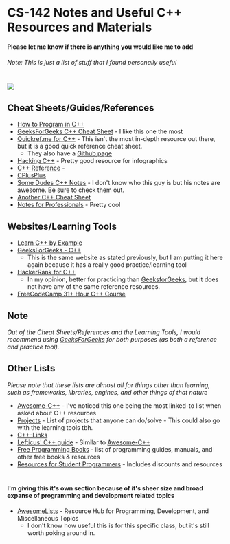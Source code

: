 # CS-142 Notes and Useful C++ Resources and Materials
#### Please let me know if there is anything you would like me to add
###### Note: This is just a list of stuff that I found personally useful
#
![](https://upload.wikimedia.org/wikipedia/commons/1/18/ISO_C%2B%2B_Logo.svg)

## Cheat Sheets/Guides/References
* [How to Program in C++](http://www.cheat-sheets.org/saved-copy/how2cpp.20210603.html)
* [GeeksForGeeks C++ Cheat Sheet](https://www.geeksforgeeks.org/c-plus-plus/) - I like this one the most
* [Quickref.me for C++](https://quickref.me/cpp) - This isn't the most in-depth resource out there, but it is a good quick reference cheat sheet. 
  * They also have a [Github page](https://github.com/Fechin/reference/blob/main/source/_posts/cpp.md)
* [Hacking C++](https://hackingcpp.com/tags/article.html) - Pretty good resource for infographics 
* [C++ Reference](https://en.cppreference.com/w/) - 
* [CPlusPlus](https://cplusplus.com/)
* [Some Dudes C++ Notes](https://github.com/ShiqiYu/CPP) - I don't know who this guy is but his notes are awesome. Be sure to check them out.
* [Another C++ Cheat Sheet](https://github.com/mortennobel/cpp-cheatsheet)
* [Notes for Professionals](https://goalkicker.com/) - Pretty cool

## Websites/Learning Tools
  - [Learn C++ by Example](https://www.cbyexample.com/) 
  - [GeeksForGeeks - C++](https://www.geeksforgeeks.org/c-plus-plus/)
    - This is the same website as stated previously, but I am putting it here again because it has a really good practice/learning tool
  - [HackerRank for C++](https://www.hackerrank.com/domains/cpp)
    - In my opinion, better for practicing than [GeeksforGeeks](https://www.geeksforgeeks.org/c-plus-plus/), but it does not have any of the same reference resources.
  - [FreeCodeCamp 31+ Hour C++ Course](https://www.youtube.com/watch?v=8jLOx1hD3_o&t=8105s)


## Note
*Out of the Cheat Sheets/References and the Learning Tools, I would recommend using [GeeksForGeeks](https://www.geeksforgeeks.org/c-plus-plus/) for both purposes (as both a reference and practice tool).*

## Other Lists
*Please note that these lists are almost all for things other than learning, such as frameworks, libraries, engines, and other things of that nature*

  - [Awesome-C++](https://github.com/fffaraz/awesome-cpp) - I've noticed this one being the most linked-to list when asked about C++ resources
  - [Projects](https://github.com/karan/Projects) - List of projects that anyone can do/solve - This could also go with the learning tools tbh.
  - [C++-Links](https://github.com/MattPD/cpplinks)
  - [Lefticus' C++ guide](https://lefticus.gitbooks.io/cpp-best-practices/content/02-Use_the_Tools_Available.html) - Similar to [Awesome-C++](https://github.com/fffaraz/awesome-cpp)
  - [Free Programming Books](https://github.com/EbookFoundation/free-programming-books/blob/main/books/free-programming-books-subjects.md) - list of programming guides, manuals, and other free books & resources
  - [Resources for Student Programmers](https://github.com/AchoArnold/discount-for-student-dev#readme) - Includes discounts and resources

#
#### I'm giving this it's own section because of it's sheer size and broad expanse of programming and development related topics

  - [AwesomeLists](https://github.com/sindresorhus/awesome) - Resource Hub for Programming, Development, and Miscellaneous Topics
       - I don't know how useful this is for this specific class, but it's still worth poking around in.   



 
